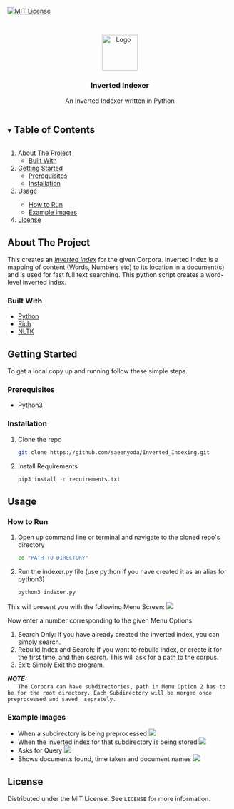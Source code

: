 [![MIT License][license-shield]][license-url]

<!-- PROJECT LOGO -->
<br />
<p align="center">
  <a href="https://github.com/github_username/repo_name">
    <img src="images/logo.png" alt="Logo" width="80" height="80">
  </a>

  <h3 align="center">Inverted Indexer</h3>

  <p align="center">
  An Inverted Indexer written in Python
  </p>
</p>



<!-- TABLE OF CONTENTS -->
<details open="open">
  <summary><h2 style="display: inline-block">Table of Contents</h2></summary>
  <ol>
    <li>
      <a href="#about-the-project">About The Project</a>
      <ul>
        <li><a href="#built-with">Built With</a></li>
      </ul>
    </li>
    <li>
      <a href="#getting-started">Getting Started</a>
      <ul>
        <li><a href="#prerequisites">Prerequisites</a></li>
        <li><a href="#installation">Installation</a></li>
      </ul>
    </li>
    <li><a href="#usage">Usage</a></li>
    <ul>
        <li><a href="#how-to-run">How to Run</a></li>
        <li><a href="#example-images">Example Images</a></li>
      </ul>
    <li><a href="#license">License</a></li>
  </ol>
</details>



<!-- ABOUT THE PROJECT -->
## About The Project

This creates an <a href="https://en.wikipedia.org/wiki/Inverted_index"><i>Inverted Index</i></a> for the given Corpora. 
Inverted Index is a mapping of content (Words, Numbers etc) to its location in a document(s) and is used for fast full text searching. 
This python script creates a word-level inverted index. 


### Built With

* [Python](https://www.python.org)
* [Rich](https://github.com/willmcgugan/rich)
* [NLTK](http://www.nltk.org)



<!-- GETTING STARTED -->
## Getting Started

To get a local copy up and running follow these simple steps.

### Prerequisites

* [Python3](https://www.python.org/downloads/)

### Installation

1. Clone the repo
   ```sh
   git clone https://github.com/saeenyoda/Inverted_Indexing.git
   ```
2. Install Requirements
   ```sh
   pip3 install -r requirements.txt
   ```


<!-- USAGE EXAMPLES -->
## Usage

### How to Run
1. Open up command line or terminal and navigate to the cloned repo's directory
   ```sh
   cd "PATH-TO-DIRECTORY"
   ```
2. Run the indexer.py file (use python if you have created it as an alias for python3)
   ```sh
   python3 indexer.py
   ```

This will present you with the following Menu Screen:
<img src="images/menu_screen.png">

Now enter a number corresponding to the given Menu Options:
    <ol>
    <li> Search Only: If you have already created the inverted index, you can simply search.
    <li> Rebuild Index and Search: If you want to rebuild index, or create it for the first time, and then search. This will ask for a path to the corpus.
    <li> Exit: Simply Exit the program.
    </ol>
    
   ***NOTE:***  
   &nbsp;&nbsp;&nbsp;&nbsp;&nbsp;&nbsp;`The Corpora can have subdirectories, path in Menu Option 2 has to be for the root directory. Each Subdirectory will be merged once preprocessed and saved  seprately.`
    
    
### Example Images
* When a subdirectory is being preprocessed
  <img src="images/gen_screen_1.png">
* When the inverted index for that subdirectory is being stored
  <img src="images/gen_screen_2.png">
* Asks for Query
  <img src="images/search_screen.png">
* Shows documents found, time taken and document names
  <img src="images/result_screen.png">

<!-- LICENSE -->
## License

Distributed under the MIT License. See `LICENSE` for more information.


<!-- MARKDOWN LINKS & IMAGES -->
<!-- https://www.markdownguide.org/basic-syntax/#reference-style-links -->
[license-shield]: https://img.shields.io/github/license/saeenyoda/Inverted_Indexing?label=license&style=for-the-badge
[license-url]: https://github.com/saeenyoda/Inverted_Indexing/blob/master/LICENSE

